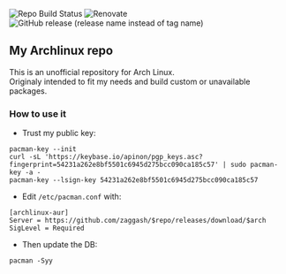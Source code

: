 ![Repo Build Status](https://img.shields.io/github/actions/workflow/status/zaggash/archlinux-aur/run-build-repo.yaml?label=REPO%20BUILD&logo=archlinux&logoColor=white&style=for-the-badge)
![Renovate](https://img.shields.io/github/actions/workflow/status/zaggash/archlinux-aur/run-renovate.yaml?label=renovate&logo=RenovateBot&logoColor=white&style=for-the-badge)  
![GitHub release (release name instead of tag name)](https://img.shields.io/github/v/release/zaggash/archlinux-aur?display_name=release&include_prereleases&label=Latest%20Repo%20Build&logo=archlinux&style=for-the-badge)


## My Archlinux repo
This is an unofficial repository for Arch Linux.  
Originaly intended to fit my needs and build custom or unavailable packages.

### How to use it
- Trust my public key:
```
pacman-key --init
curl -sL 'https://keybase.io/apinon/pgp_keys.asc?fingerprint=54231a262e8bf5501c6945d275bcc090ca185c57' | sudo pacman-key -a -
pacman-key --lsign-key 54231a262e8bf5501c6945d275bcc090ca185c57
```

- Edit `/etc/pacman.conf` with:
```
[archlinux-aur]
Server = https://github.com/zaggash/$repo/releases/download/$arch
SigLevel = Required
```

- Then update the DB:
```
pacman -Syy
```
